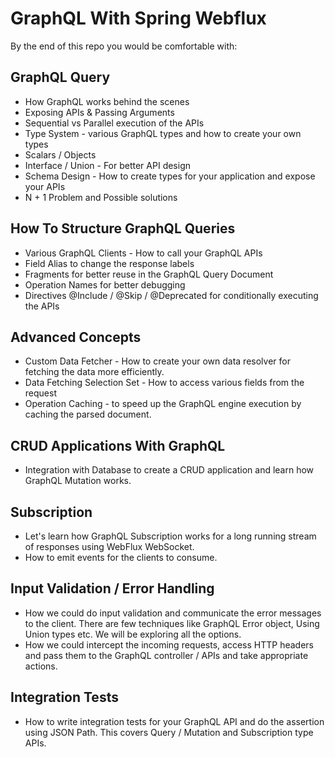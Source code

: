 # GraphQL With Spring Webflux
By the end of this repo you would be comfortable with:
## GraphQL Query

- How GraphQL works behind the scenes
- Exposing APIs & Passing Arguments
- Sequential vs Parallel execution of the APIs
- Type System - various GraphQL types and how to create your own types
- Scalars / Objects
- Interface / Union - For better API design
- Schema Design - How to create types for your application and expose your APIs
- N + 1 Problem and Possible solutions

## How To Structure GraphQL Queries
- Various GraphQL Clients - How to call your GraphQL APIs
- Field Alias to change the response labels
- Fragments for better reuse in the GraphQL Query Document
- Operation Names for better debugging
- Directives @Include / @Skip / @Deprecated for conditionally executing the APIs

## Advanced Concepts
- Custom Data Fetcher - How to create your own data resolver for fetching the data more efficiently.
- Data Fetching Selection Set - How to access various fields from the request
- Operation Caching - to speed up the GraphQL engine execution by caching the parsed document.

## CRUD Applications With GraphQL

- Integration with Database to create a CRUD application and learn how GraphQL Mutation works.

## Subscription

- Let's learn how GraphQL Subscription works for a long running stream of responses using WebFlux WebSocket.
- How to emit events for the clients to consume.

## Input Validation / Error Handling

- How we could do input validation and communicate the error messages to the client. There are few techniques like GraphQL Error object, Using Union types etc. We will be exploring all the options.
- How we could intercept the incoming requests, access HTTP headers and pass them to the GraphQL controller / APIs and take appropriate actions.

## Integration Tests

- How to write integration tests for your GraphQL API and do the assertion using JSON Path. This covers Query / Mutation and Subscription type APIs.